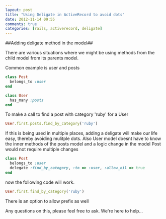 ```yaml
---
layout: post
title: "Using Deligate in ActiveRecord to avoid dots"
date: 2012-11-14 09:55
comments: true
categories: [rails, activerecord, deligate]
---
```


##Adding deligate method in the model##

There are various situations where we might be using methods from the child
model from its parents model.

Common example is user and posts

```ruby
class Post
  belongs_to :user
end

class User
  has_many :posts
end
```

To make a call to find a post with category 'ruby' for a User

```ruby
User.first.posts.find_by_category('ruby')
```

If this is being used in multiple places, adding a deligate will make our life easy, thereby avoiding mulitple dots. 
Also User model doesnt have to know the inner methods of the posts model and a logic change in the model Post would not require multiple changes

```ruby
class Post
  belongs_to :user
  delegate :find_by_category, :to => :user, :allow_nil => true
end
```

now the following code will work.
```ruby
User.first.find_by_category('ruby')
```

There is an option to allow prefix as well

Any questions on this, please feel free to ask. We're here to help...
